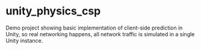# unity_physics_csp

Demo project showing basic implementation of client-side prediction in Unity, so real networking happens, all network traffic is simulated in a single Unity instance.
